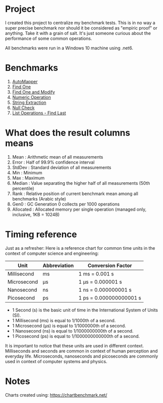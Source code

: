 # Project
I created this project to centralize my benchmark tests. This is in no way a super precise benchmark nor should it be
considered as "empiric proof" or anything. Take it with a grain of salt.
It's just someone curious about the performance of some common operations.

All benchmarks were run in a Windows 10 machine using .net6.


# Benchmarks
1. [AutoMapper](./automapperbenchmark.md)
2. [Find One](./findonebenchmark.md)
3. [Find One and Modify](./findoneandmodifybenchmark.md) 
4. [Numeric Operation](./numericbenchmark.md)
5. [String Extraction](./stringextractionbenchmark.md)
6. [Null Check](./nullcomparisonbenchmark.md)
7. [List Operations - Find Last](./listoperationsfindlast.md)


# What does the result columns means
1. Mean        : Arithmetic mean of all measurements
2. Error       : Half of 99.9% confidence interval
3. StdDev      : Standard deviation of all measurements
4. Min         : Minimum
5. Max         : Maximum
6. Median      : Value separating the higher half of all measurements (50th percentile)
7. Rank        : Relative position of current benchmark mean among all benchmarks (Arabic style)
8. Gen0        : GC Generation 0 collects per 1000 operations
9. Allocated   : Allocated memory per single operation (managed only, inclusive, 1KB = 1024B)


# Timing reference
Just as a refresher:
Here is a reference chart for common time units in the context of computer science and engineering:

| Unit        | Abbreviation | Conversion Factor       |
|-------------|--------------|-------------------------|
| Millisecond | ms           | 1 ms = 0.001 s          |
| Microsecond | µs           | 1 µs = 0.000001 s       |
| Nanosecond  | ns           | 1 ns = 0.000000001 s    |
| Picosecond  | ps           | 1 ps = 0.000000000001 s |

- 1 Second (s) is the basic unit of time in the International System of Units (SI).
- 1 Millisecond (ms) is equal to 1/1000th of a second.
- 1 Microsecond (µs) is equal to 1/1000000th of a second.
- 1 Nanosecond (ns) is equal to 1/1000000000th of a second.
- 1 Picosecond (ps) is equal to 1/1000000000000th of a second.

It is important to notice that these units are used in different context. Milliseconds and seconds are common in context of human perception and everyday life. Microseconds, nanoseconds and picoseconds are commonly used in context of computer systems and physics.


# Notes
Charts created using: https://chartbenchmark.net/